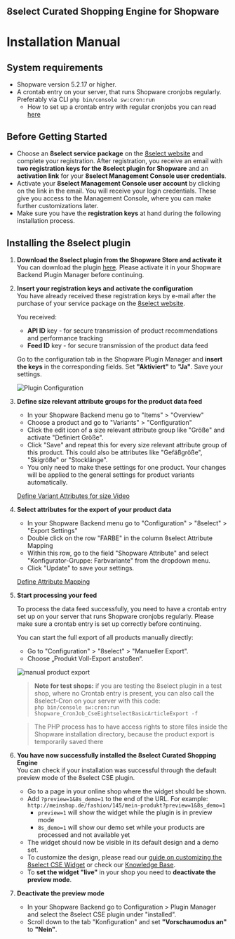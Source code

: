 ##  8select Curated Shopping Engine for Shopware
#  Installation Manual

## System requirements

- Shopware version 5.2.17 or higher.
- A crontab entry on your server, that runs Shopware cronjobs regularly. Preferably via CLI `php bin/console sw:cron:run`
  - How to set up a crontab entry with regular cronjobs you can read [here](https://en-community.shopware.com/Cronjobs_detail_1103.html#Setting_up_a_cronjob) 


## Before Getting Started

- Choose an **8select service package** on the [8select website](https://www.8select.com/cse-pricing) and complete your registration. After registration, you receive an email with **two registration keys for the 8select plugin for Shopware** and an **activation link** for your **8select Management Console user credentials**.
- Activate your **8select Management Console user account** by clicking on the link in the email. You will receive your login credentials. These give you access to the Management Console, where you can make further customizations later.
- Make sure you have the **registration keys** at hand during the following installation process.


## Installing the 8select plugin

1. **Download the 8select plugin from the Shopware Store and activate it**  
   You can download the plugin [here](https://store.shopware.com/detail/index/sArticle/164960). Please activate it in your Shopware Backend Plugin Manager before continuing.

2. **Insert your registration keys and activate the configuration**  
   You have already received these registration keys by e-mail after the purchase of your service package on the [8select website](https://www.8select.com/cse-pricing).

   You received:
   - **API ID** key - for secure transmission of product recommendations and performance tracking
   - **Feed ID** key - for secure transmission of the product data feed

   Go to the configuration tab in the Shopware Plugin Manager and **insert the keys** in the corresponding fields. Set **"Aktiviert"** to **"Ja"**. Save your settings.

   ![Plugin Configuration](https://d3b0t4f30thpgq.cloudfront.net/plugins/shopware/en/config-en.png)

3. **Define size relevant attribute groups for the product data feed** 
    - In your Shopware Backend menu go to "Items" > "Overview"
    - Choose a product and go to "Variants" > "Configuration" 
    - Click the edit icon of a size relevant attribute group like "Größe" and activate "Definiert Größe". 
    - Click "Save" and repeat this for every size relevant attribute group of this product. This could also be attributes like "Gefäßgröße", "Skigröße" or "Stocklänge".
    - You only need to make these settings for one product. Your changes will be applied to the general settings for product variants automatically.

    [Define Variant Attributes for size Video](https://d3b0t4f30thpgq.cloudfront.net/plugins/shopware/en/eng-installation-size-attributes.mp4)

4. **Select attributes for the export of your product data**
    - In your Shopware Backend menu go to "Configuration" > "8select" > "Export Settings"
    - Double click on the row "FARBE" in the column 8select Attribute Mapping
    - Within this row, go to the field "Shopware Attribute" and select "Konfigurator-Gruppe: Farbvariante" from the dropdown menu.
    - Click "Update" to save your settings.

    [Define Attribute Mapping](https://d3b0t4f30thpgq.cloudfront.net/plugins/shopware/en/eng-export-settings-farbvariant.mp4)

5. **Start processing your feed**

   To process the data feed successfully, you need to have a crontab entry set up on your server that runs Shopware cronjobs regularly. Please make sure a crontab entry is set up correctly before continuing. 

   You can start the full export of all products manually directly: 
   - Go to "Configuration" > "8select" > "Manueller Export". 
   - Choose „Produkt Voll-Export anstoßen“.  

    ![manual product export](https://d3b0t4f30thpgq.cloudfront.net/plugins/shopware/en/manual_product_export.png)

    > **Note for test shops:** if you are testing the 8select plugin in a test shop, where no Crontab entry is present, you can also call the 8select-Cron on your server with this code:  
    `php bin/console sw:cron:run Shopware_CronJob_CseEightselectBasicArticleExport -f`

    >The PHP process has to have access rights to store files inside the Shopware installation directory, because the product export is temporarily saved there

6. **You have now successfully installed the 8select Curated Shopping Engine**  
    You can check if your installation was successful through the default preview mode of the 8select CSE plugin.
    - Go to a page in your online shop where the widget should be shown.
    - Add `?preview=1&8s_demo=1` to the end of the URL. For example: `http://meinshop.de/fashion/145/mein-produkt?preview=1&8s_demo=1`
        - `preview=1` will show the widget while the plugin is in preview mode
        - `8s_demo=1` will show our demo set while your products are processed and not available yet
    - The widget should now be visible in its default design and a demo set. 
    - To customize the design, please read our [guide on customizing the 8select CSE Widget](./customization.md) or check our [Knowledge Base](https://knowledge.8select.com). 
    - To **set the widget "live"** in your shop you need to **deactivate the preview mode**. 
  
7. **Deactivate the preview mode** 
    - In your Shopware Backend go to Configuration > Plugin Manager and select the 8select CSE plugin under "installed". 
    - Scroll down to the tab "Konfiguration" and set **"Vorschaumodus an"** to **"Nein"**.
